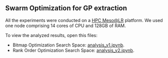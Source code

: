 ## Swarm Optimization for GP extraction

All the experiments were conducted on a [HPC Meso@LR](https://meso-lr.umontpellier.fr) platform. We used one node comprising 14 cores of CPU and 128GB of RAM.

To view the analyzed results, open this files:

* Bitmap Optimization Search Space: [analysis_v1.ipynb](https://github.com/owuordickson/meso-hpc-lr/blob/master/results/swarmgp/analysis_v1.ipynb).
* Rank Order Optimization Search Space: [analysis_v2.ipynb](https://github.com/owuordickson/meso-hpc-lr/blob/master/results/swarmgp/analysis_v2.ipynb).
